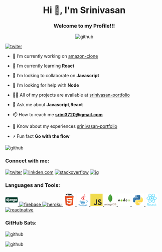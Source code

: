 



<h1 align="center">Hi 👋, I'm Srinivasan</h1>
<h3 align="center">Welcome to my Profile!!! </h3>
<p align="center"> <img src="https://komarev.com/ghpvc/?username=github&label=Profile%20views&color=0e75b6&style=flat" alt="github" /> </p>



<p align="left"> <a href="https://twitter.com/srinivasan_offl" target="blank"><img src="https://img.shields.io/twitter/follow/twiter?logo=twitter&style=for-the-badge" alt="twiter" /></a> </p>

- 🔭 I’m currently working on [amazon-clone](https://clone-718d1.web.app/)

- 🌱 I’m currently learning **React**

- 👯 I’m looking to collaborate on **Javascript**

- 🤝 I’m looking for help with **Node**

- 👨‍💻 All of my projects are available at [srinivasan-portfolio](https://srinivasan-portfolio.web.app/)

- 💬 Ask me about **Javascript,React**

- 📫 How to reach me **srini3720@gmail.com**

- 📄 Know about my experiences [srinivasan-portfolio](https://srinivasan-portfolio.web.app/)

- ⚡ Fun fact **Go with the flow**

<p><img style="display: flex" align="center" src="https://github-readme-stats.vercel.app/api?username=srini3720&theme=radical&show_icons=true&locale=en" alt="github" /></p>


<h3 align="left">Connect with me:</h3>
<p align="left">

<a href="https://twitter.com/srinivasan_offl" target="blank"><img align="center" src="https://raw.githubusercontent.com/rahuldkjain/github-profile-readme-generator/master/src/images/icons/Social/twitter.svg" alt="twiter" height="30" width="40" /></a>
<a href="https://linkedin.com/in/srinivasan-shanmugam-038785217" target="blank"><img align="center" src="https://raw.githubusercontent.com/rahuldkjain/github-profile-readme-generator/master/src/images/icons/Social/linked-in-alt.svg" alt="linkden.com" height="30" width="40" /></a>
<a href="https://stackoverflow.com/users/14098888" target="blank"><img align="center" src="https://raw.githubusercontent.com/rahuldkjain/github-profile-readme-generator/master/src/images/icons/Social/stack-overflow.svg" alt="stackoverflow" height="30" width="40" /></a>
<a href="https://instagram.com/srinivasan__offcl" target="blank"><img align="center" src="https://raw.githubusercontent.com/rahuldkjain/github-profile-readme-generator/master/src/images/icons/Social/instagram.svg" alt="ig" height="30" width="40" /></a>
</p>

<h3 align="left">Languages and Tools:</h3>
<p align="left"> <a href="https://www.djangoproject.com/" target="_blank"> <img src="https://raw.githubusercontent.com/devicons/devicon/master/icons/django/django-original.svg" alt="django" width="40" height="40"/> </a>  <a href="https://firebase.google.com/" target="_blank"> <img src="https://www.vectorlogo.zone/logos/firebase/firebase-icon.svg" alt="firebase" width="40" height="40"/> </a> <a href="https://heroku.com" target="_blank"> <img src="https://www.vectorlogo.zone/logos/heroku/heroku-icon.svg" alt="heroku" width="40" height="40"/> </a> <a href="https://www.w3.org/html/" target="_blank"> <img src="https://raw.githubusercontent.com/devicons/devicon/master/icons/html5/html5-original-wordmark.svg" alt="html5" width="40" height="40"/> </a> <a href="https://www.java.com" target="_blank"> <img src="https://raw.githubusercontent.com/devicons/devicon/master/icons/java/java-original.svg" alt="java" width="40" height="40"/> </a> <a href="https://developer.mozilla.org/en-US/docs/Web/JavaScript" target="_blank"> <img src="https://raw.githubusercontent.com/devicons/devicon/master/icons/javascript/javascript-original.svg" alt="javascript" width="40" height="40"/> </a> <a href="https://www.mongodb.com/" target="_blank"> <img src="https://raw.githubusercontent.com/devicons/devicon/master/icons/mongodb/mongodb-original-wordmark.svg" alt="mongodb" width="40" height="40"/> </a> <a href="https://nodejs.org" target="_blank"> <img src="https://raw.githubusercontent.com/devicons/devicon/master/icons/nodejs/nodejs-original-wordmark.svg" alt="nodejs" width="40" height="40"/> </a> <a href="https://www.python.org" target="_blank"> <img src="https://raw.githubusercontent.com/devicons/devicon/master/icons/python/python-original.svg" alt="python" width="40" height="40"/> </a> <a href="https://reactjs.org/" target="_blank"> <img src="https://raw.githubusercontent.com/devicons/devicon/master/icons/react/react-original-wordmark.svg" alt="react" width="40" height="40"/> </a> <a href="https://reactnative.dev/" target="_blank"> <img src="https://reactnative.dev/img/header_logo.svg" alt="reactnative" width="40" height="40"/> </a> </p>


<h3>GitHub Sats:</h3>

<p><img align="center" src="https://github-readme-stats.vercel.app/api/top-langs?username=srini3720&theme=radical&show_icons=true&locale=en&layout=compact" alt="github" /></p>



<p><img align="center" src="https://github-readme-streak-stats.herokuapp.com/?user=srini3720&theme=radical" alt="github" /></p>

